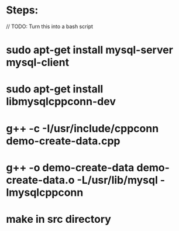 # Steps:
// TODO: Turn this into a bash script

# sudo apt-get install mysql-server mysql-client
# sudo apt-get install libmysqlcppconn-dev

# g++ -c -I/usr/include/cppconn demo-create-data.cpp 
# g++ -o demo-create-data demo-create-data.o -L/usr/lib/mysql -lmysqlcppconn

# make in src directory